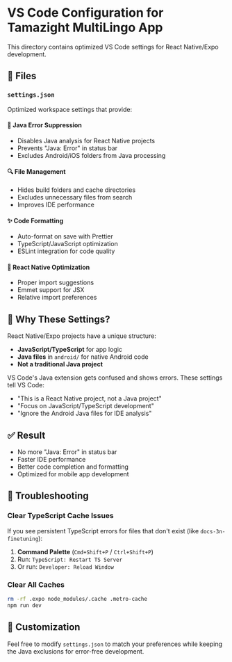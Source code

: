 # VS Code Configuration for Tamazight MultiLingo App

This directory contains optimized VS Code settings for React Native/Expo development.

## 📁 Files

### `settings.json`
Optimized workspace settings that provide:

#### 🚫 **Java Error Suppression**
- Disables Java analysis for React Native projects
- Prevents "Java: Error" in status bar
- Excludes Android/iOS folders from Java processing

#### 🔍 **File Management**
- Hides build folders and cache directories
- Excludes unnecessary files from search
- Improves IDE performance

#### ✨ **Code Formatting**
- Auto-format on save with Prettier
- TypeScript/JavaScript optimization
- ESLint integration for code quality

#### 🚀 **React Native Optimization**
- Proper import suggestions
- Emmet support for JSX
- Relative import preferences

## 🎯 **Why These Settings?**

React Native/Expo projects have a unique structure:
- **JavaScript/TypeScript** for app logic
- **Java files** in `android/` for native Android code
- **Not a traditional Java project**

VS Code's Java extension gets confused and shows errors. These settings tell VS Code:
- "This is a React Native project, not a Java project"
- "Focus on JavaScript/TypeScript development"
- "Ignore the Android Java files for IDE analysis"

## ✅ **Result**

- No more "Java: Error" in status bar
- Faster IDE performance
- Better code completion and formatting
- Optimized for mobile app development

## 🔧 **Troubleshooting**

### Clear TypeScript Cache Issues
If you see persistent TypeScript errors for files that don't exist (like `docs-3n-finetuning`):

1. **Command Palette** (`Cmd+Shift+P` / `Ctrl+Shift+P`)
2. Run: `TypeScript: Restart TS Server`
3. Or run: `Developer: Reload Window`

### Clear All Caches
```bash
rm -rf .expo node_modules/.cache .metro-cache
npm run dev
```

## 🔧 **Customization**

Feel free to modify `settings.json` to match your preferences while keeping the Java exclusions for error-free development.
